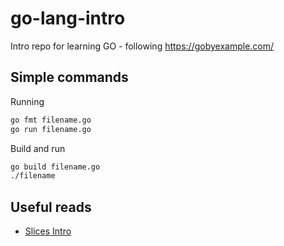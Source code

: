# go-lang-intro
Intro repo for learning GO - following https://gobyexample.com/

## Simple commands

Running
```bash
go fmt filename.go
go run filename.go
```

Build and run
```bash
go build filename.go
./filename
```

## Useful reads
- [Slices Intro](https://go.dev/blog/slices-intro)
